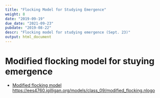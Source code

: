 ```yaml
---
title: "Flocking Model for Studying Emergence"
weight: 8
date: "2019-09-19"
due_date: "2021-09-23"
pubdate: "2019-08-22"
descr: "Flocking model for studying emergence (Sept. 23)"
output: html_document
---
```

# Modified flocking model for stuying emergence

* [Modified flocking model](/models/class_09/modified_flocking.nlogo)
  <https://ees4760.jgilligan.org/models/class_09/modified_flocking.nlogo>
